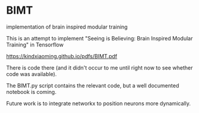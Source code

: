 # BIMT
implementation of brain inspired modular training


This is an attempt to implement "Seeing is Believing: Brain Inspired Modular Training" in Tensorflow

https://kindxiaoming.github.io/pdfs/BIMT.pdf

There is code there (and it didn't occur to me until right now to see whether code was available).

The BIMT.py script contains the relevant code, but a well documented notebook is coming.

Future work is to integrate networkx to position neurons more dynamically.
